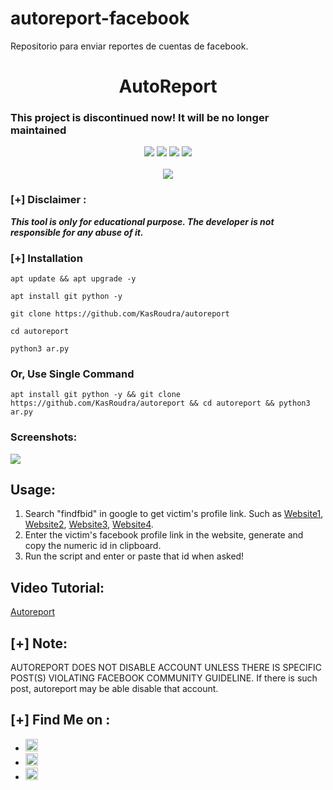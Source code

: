 # autoreport-facebook
Repositorio para enviar reportes de cuentas de facebook.

<h1 align="center">AutoReport</h1>

### This project is discontinued now! It will be no longer maintained

<p align="center">
  <img src="https://img.shields.io/github/stars/KasRoudra/autoreport?color=orange&style=for-the-badge">
  <img src="https://img.shields.io/github/forks/KasRoudra/autoreport?color=cyan&style=for-the-badge">
  <img src="https://img.shields.io/github/license/KasRoudra/autoreport?style=for-the-badge">  
  <img src="https://img.shields.io/github/issues/KasRoudra/autoreport?color=red&style=for-the-badge">
<br>
<br>
<img src="https://github-readme-stats.vercel.app/api/pin/?username=KasRoudra&repo=autoreport&theme=synthwave">
</p>

### [+] Disclaimer :
***This tool is only for educational purpose. The developer is not responsible for any abuse of it.***

### [+] Installation

```apt update && apt upgrade -y```

```apt install git python -y```

```git clone https://github.com/KasRoudra/autoreport```

```cd autoreport```

```python3 ar.py```

### Or, Use Single Command

```
apt install git python -y && git clone https://github.com/KasRoudra/autoreport && cd autoreport && python3 ar.py
```

### Screenshots:

<img src="https://github.com/KasRoudra/autoreport/raw/main/main.jpeg">

## Usage:

1. Search "findfbid" in google to get victim's profile link. Such as <a href="https://findmyfbid.in/">Website1</a>, <a href="https://findmyfbid.me/">Website2</a>, <a href="https://findfb.id">Website3</a>, <a href="https://lookup-id.com/">Website4</a>.
2. Enter the victim's facebook profile link in the website, generate and copy the numeric id in clipboard.
3. Run the script and enter or paste that id when asked!

## Video Tutorial: 

<a href="https://rebrand.ly/autoreport">Autoreport</a>

## [+] Note:

AUTOREPORT DOES NOT DISABLE ACCOUNT UNLESS THERE IS SPECIFIC POST(S) VIOLATING FACEBOOK COMMUNITY GUIDELINE. If there is such post, autoreport may be able disable that account.

## [+] Find Me on :
<ul>
<li><a href="https://facebook.com/KasRoudra"><img src="https://github.com/KasRoudra/kasweb/raw/main/assets/facebook.png" alt="facebook" width="20px" height="20px"></a></li>
<li><a href="https://m.me/KasRoudra"><img src="https://github.com/KasRoudra/kasweb/raw/main/assets/messenger.png" alt="messenger" width="20px" height="20px"></a></li>
<li><a href="mailto:kasroudrakrd@gmail.com"><img src="https://github.com/KasRoudra/kasweb/raw/main/assets/gmail.png" alt="email" width="20px" height="20px"></a></li>
</ul>
